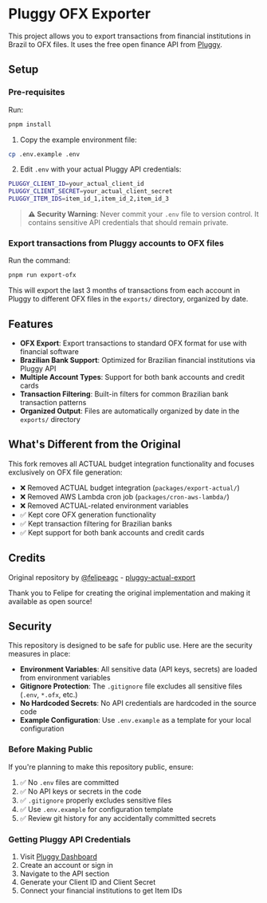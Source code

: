 # Pluggy OFX Exporter

This project allows you to export transactions from financial institutions in Brazil to OFX files.
It uses the free open finance API from [Pluggy](https://www.pluggy.ai/en).

## Setup

### Pre-requisites

Run:

```bash
pnpm install
```

1. Copy the example environment file:
```bash
cp .env.example .env
```

2. Edit `.env` with your actual Pluggy API credentials:
```bash
PLUGGY_CLIENT_ID=your_actual_client_id
PLUGGY_CLIENT_SECRET=your_actual_client_secret
PLUGGY_ITEM_IDS=item_id_1,item_id_2,item_id_3
```

> **⚠️ Security Warning**: Never commit your `.env` file to version control. It contains sensitive API credentials that should remain private.

### Export transactions from Pluggy accounts to OFX files

Run the command:
```bash
pnpm run export-ofx
```

This will export the last 3 months of transactions from each account in Pluggy to different OFX files in the `exports/` directory, organized by date.

## Features

- **OFX Export**: Export transactions to standard OFX format for use with financial software
- **Brazilian Bank Support**: Optimized for Brazilian financial institutions via Pluggy API
- **Multiple Account Types**: Support for both bank accounts and credit cards
- **Transaction Filtering**: Built-in filters for common Brazilian bank transaction patterns
- **Organized Output**: Files are automatically organized by date in the `exports/` directory

## What's Different from the Original

This fork removes all ACTUAL budget integration functionality and focuses exclusively on OFX file generation:

- ❌ Removed ACTUAL budget integration (`packages/export-actual/`)
- ❌ Removed AWS Lambda cron job (`packages/cron-aws-lambda/`)
- ❌ Removed ACTUAL-related environment variables
- ✅ Kept core OFX generation functionality
- ✅ Kept transaction filtering for Brazilian banks
- ✅ Kept support for both bank accounts and credit cards

## Credits

Original repository by [@felipeagc](https://github.com/felipeagc) - [pluggy-actual-export](https://github.com/felipeagc/pluggy-actual-export)

Thank you to Felipe for creating the original implementation and making it available as open source!

## Security

This repository is designed to be safe for public use. Here are the security measures in place:

- **Environment Variables**: All sensitive data (API keys, secrets) are loaded from environment variables
- **Gitignore Protection**: The `.gitignore` file excludes all sensitive files (`.env`, `*.ofx`, etc.)
- **No Hardcoded Secrets**: No API credentials are hardcoded in the source code
- **Example Configuration**: Use `.env.example` as a template for your local configuration

### Before Making Public

If you're planning to make this repository public, ensure:

1. ✅ No `.env` files are committed
2. ✅ No API keys or secrets in the code
3. ✅ `.gitignore` properly excludes sensitive files
4. ✅ Use `.env.example` for configuration template
5. ✅ Review git history for any accidentally committed secrets

### Getting Pluggy API Credentials

1. Visit [Pluggy Dashboard](https://dashboard.pluggy.ai/)
2. Create an account or sign in
3. Navigate to the API section
4. Generate your Client ID and Client Secret
5. Connect your financial institutions to get Item IDs
